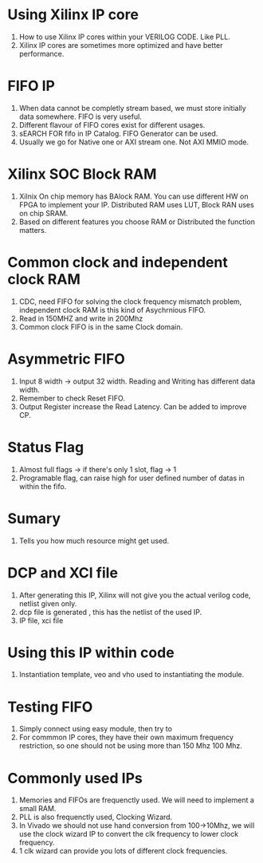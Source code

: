# Using Xilinx IP core
1. How to use Xilinx IP cores within your VERILOG CODE. Like PLL.
2. Xilinx IP cores are sometimes more optimized and have better performance.

# FIFO IP
1. When data cannot be completly stream based, we must store initially data somewhere. FIFO is very useful.
2. Different flavour of FIFO cores exist for different usages.
3. sEARCH FOR fifo in IP Catalog. FIFO Generator can be used.
4. Usually we go for Native one or AXI stream one. Not AXI MMIO mode.

# Xilinx SOC Block RAM
1. Xilnix On chip memory has BAlock RAM. You can use different HW on FPGA to implement your IP. Distributed RAM uses LUT, Block RAN uses on chip SRAM.
2. Based on different features you choose RAM or Distributed the function matters.

# Common clock and independent clock RAM
1. CDC, need FIFO for solving the clock frequency mismatch problem, independent clock RAM is this kind of Asychrnious FIFO.
2. Read in 150MHZ and write in 200Mhz
3. Common clock FIFO is in the same Clock domain.

# Asymmetric FIFO
1. Input 8 width -> output 32 width. Reading and Writing has different data width.
2. Remember to check Reset FIFO.
3. Output Register increase the Read Latency. Can be added to improve CP.

# Status Flag
1. Almost full flags -> if there's only 1 slot, flag -> 1
2. Programable flag, can raise high for user defined number of datas in within the fifo.

# Sumary
1. Tells you how much resource might get used.

# DCP and XCI file
1. After generating this IP, Xilinx will not give you the actual verilog code, netlist given only.
2. dcp file is generated , this has the netlist of the used IP.
3. IP file, xci file

# Using this IP within code
1. Instantiation template, veo and vho used to instantiating the module.

# Testing FIFO
1. Simply connect using easy module, then try to
2. For commmon IP cores, they have their own maximum frequency restriction, so one should not be using more than 150 Mhz 100 Mhz.

# Commonly used IPs
1. Memories and FIFOs are frequenctly used. We will need to implement a small RAM.
2. PLL is also frequenctly used, Clocking Wizard.
3. In Vivado we should not use hand conversion from 100->10Mhz, we will use the clock wizard IP to convert the clk frequency to lower clock frequency.
4. 1 clk wizard can provide you lots of different clock frequencies.
